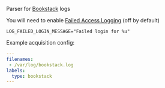 Parser for [Bookstack](https://www.bookstackapp.com/) logs

You will need to enable [Failed Access Logging](https://www.bookstackapp.com/docs/admin/security/#failed-access-logging) (off by default) 

```
LOG_FAILED_LOGIN_MESSAGE="Failed login for %u"
```

Example acquisition config:
```yaml
---
filenames:
 - /var/log/bookstack.log
labels:
  type: bookstack
---
```
